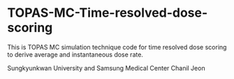# TOPAS-MC-Time-resolved-dose-scoring

This is TOPAS MC simulation technique code for time resolved dose scoring to derive average and instantaneous dose rate.

Sungkyunkwan University and Samsung Medical Center
Chanil Jeon

